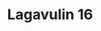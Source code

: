 ---
layout: recipe
title: Lagavulin 16
category: Scotch - Islay
aged: 16
abv: 43
distillery: Lagavulin
distillery-location: Islay, UK
nose: Smokey Bonfire, Caramel, Butter, Leather, Sweet Dried Fruit
palate: Oily-thick, Campfire Smoke, Leather, Tea, Rubber, Cream, Figs, Cigars, Coffee
finish: Long-Medium, Smokey, Rubber, Tea, Cigars
tag:
    - islay
    - scotch
    - whisky
---